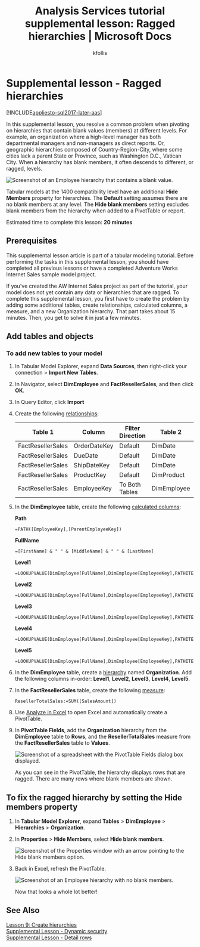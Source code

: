 ﻿---
title: "Analysis Services tutorial supplemental lesson: Ragged hierarchies | Microsoft Docs"
description: Learn how to resolve a common problem when pivoting on hierarchies that contain blank values (members) at different levels for an Analysis Services tabular model project.
ms.date: 03/08/2019
ms.service: analysis-services
ms.custom: tabular-models
ms.topic: tutorial
ms.author: kfollis
ms.reviewer: kfollis
author: kfollis
---
# Supplemental lesson - Ragged hierarchies

[!INCLUDE[appliesto-sql2017-later-aas](../includes/appliesto-sql2017-later-aas.md)]

In this supplemental lesson, you resolve a common problem when pivoting on hierarchies that contain blank values (members) at different levels. For example, an organization where a high-level manager has both departmental managers and non-managers as direct reports. Or, geographic hierarchies composed of Country-Region-City, where some cities lack a parent State or Province, such as Washington D.C., Vatican City. When a hierarchy has blank members, it often descends to different, or ragged, levels.

![Screenshot of an Employee hierarchy that contains a blank value.](../tutorial-tabular-1400/media/as-lesson-detail-ragged-hierarchies-table.png)

Tabular models at the 1400 compatibility level have an additional **Hide Members** property for hierarchies. The **Default** setting assumes there are no blank members at any level. The **Hide blank members** setting excludes blank members from the hierarchy when added to a PivotTable or report.  
  
Estimated time to complete this lesson: **20 minutes**  
  
## Prerequisites  
This supplemental lesson article is part of a tabular modeling tutorial. Before performing the tasks in this supplemental lesson, you should have completed all previous lessons or have a completed Adventure Works Internet Sales sample model project. 

If you've created the AW Internet Sales project as part of the tutorial, your model does not yet contain any data or hierarchies that are ragged. To complete this supplemental lesson, you first have to create the problem by adding some additional tables, create relationships, calculated columns, a measure, and a new Organization hierarchy. That part takes about 15
 minutes. Then, you get to solve it in just a few minutes.  

## Add tables and objects
  
### To add new tables to your model
  
1.  In Tabular Model Explorer, expand **Data Sources**, then right-click your connection > **Import New Tables**.
  
2.  In Navigator, select **DimEmployee** and **FactResellerSales**, and then click **OK**.

3.  In Query Editor, click **Import**

4.  Create the following [relationships](../tutorial-tabular-1400/as-lesson-4-create-relationships.md):

    | Table 1           | Column       | Filter Direction   | Table 2     | Column      | Active |
    |-------------------|--------------|--------------------|-------------|-------------|--------|
    | FactResellerSales | OrderDateKey | Default            | DimDate     | Date        | Yes    |
    | FactResellerSales | DueDate      | Default            | DimDate     | Date        | No     |
    | FactResellerSales | ShipDateKey  | Default            | DimDate     | Date        | No     |
    | FactResellerSales | ProductKey   | Default            | DimProduct  | ProductKey  | Yes    |
    | FactResellerSales | EmployeeKey  | To Both Tables | DimEmployee | EmployeeKey | Yes    |

5. In the **DimEmployee** table, create the following [calculated columns](../tutorial-tabular-1400/as-lesson-5-create-calculated-columns.md): 

    **Path** 
    ```
    =PATH([EmployeeKey],[ParentEmployeeKey])
    ```

    **FullName** 
    ```
    =[FirstName] & " " & [MiddleName] & " " & [LastName]
    ```

    **Level1** 
    ```
    =LOOKUPVALUE(DimEmployee[FullName],DimEmployee[EmployeeKey],PATHITEM([Path],1,1)) 
    ```

    **Level2** 
    ```
    =LOOKUPVALUE(DimEmployee[FullName],DimEmployee[EmployeeKey],PATHITEM([Path],2,1)) 
    ```

    **Level3** 
    ```
    =LOOKUPVALUE(DimEmployee[FullName],DimEmployee[EmployeeKey],PATHITEM([Path],3,1)) 
    ```

    **Level4** 
    ```
    =LOOKUPVALUE(DimEmployee[FullName],DimEmployee[EmployeeKey],PATHITEM([Path],4,1)) 
    ```

    **Level5** 
    ```
    =LOOKUPVALUE(DimEmployee[FullName],DimEmployee[EmployeeKey],PATHITEM([Path],5,1)) 
    ```

6.  In the **DimEmployee** table, create a [hierarchy](../tutorial-tabular-1400/as-lesson-9-create-hierarchies.md) named **Organization**. Add the following columns in-order: **Level1**, **Level2**, **Level3**, **Level4**, **Level5**.

7.  In the **FactResellerSales** table, create the following [measure](../tutorial-tabular-1400/as-lesson-6-create-measures.md):

    ```
    ResellerTotalSales:=SUM([SalesAmount])
    ```

8.  Use [Analyze in Excel](../tutorial-tabular-1400/as-lesson-12-analyze-in-excel.md) to open Excel and automatically create a PivotTable.

9.  In **PivotTable Fields**, add the **Organization** hierarchy from the **DimEmployee** table to **Rows**, and the **ResellerTotalSales** measure from the **FactResellerSales**  table to **Values**.

    ![Screenshot of a spreadsheet with the PivotTable Fields dialog box displayed.](../tutorial-tabular-1400/media/as-lesson-detail-ragged-hierarchies-pivottable.png)

    As you can see in the PivotTable, the hierarchy displays rows that are ragged. There are many rows where blank members are shown.

## To fix the ragged hierarchy by setting the Hide members property

1.  In **Tabular Model Explorer**, expand **Tables** > **DimEmployee** > **Hierarchies** > **Organization**.

2.  In **Properties** > **Hide Members**, select **Hide blank members**. 

    ![Screenshot of the Properties window with an arrow pointing to the Hide blank members option.](../tutorial-tabular-1400/media/as-lesson-detail-ragged-hierarchies-hidemembers.png)

3.  Back in Excel, refresh the PivotTable. 

    ![Screenshot of an Employee hierarchy with no blank members.](../tutorial-tabular-1400/media/as-lesson-detail-ragged-hierarchies-pivottable-refresh.png)

    Now that looks a whole lot better!

## See Also   
[Lesson 9: Create hierarchies](../tutorial-tabular-1400/as-lesson-9-create-hierarchies.md)  
[Supplemental Lesson - Dynamic security](../tutorial-tabular-1400/as-supplemental-lesson-dynamic-security.md)  
[Supplemental Lesson - Detail rows](../tutorial-tabular-1400/as-supplemental-lesson-detail-rows.md)  
